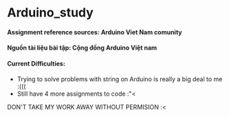 # Arduino_study


#### Assignment reference sources: Arduino Viet Nam comunity
#### Nguồn tài liệu bài tập: Cộng đồng Arduino Việt nam

#### Current Difficulties:
- Trying to solve problems with string on Arduino is really a big deal to me :(((
- Still have 4 more assignments to code :"< 

DON'T TAKE MY WORK AWAY WITHOUT PERMISION :<

